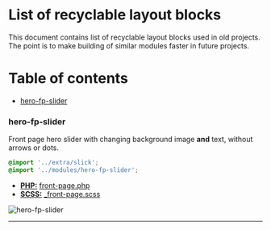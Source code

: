 # List of recyclable layout blocks

This document contains list of recyclable layout blocks used in old projects. The point is to make building of similar modules faster in future projects.

# Table of contents

- [hero-fp-slider](#hero-fp-slider)

### hero-fp-slider

Front page hero slider with changing background image **and** text, without arrows or dots.

``` scss
@import '../extra/slick';
@import '../modules/hero-fp-slider';
```

- **[PHP:](/php)** [front-page.php](https://github.com/digitoimistodude/jptindustria/blob/c8cceceed198f841394d2b718522cc9053f877ef/content/themes/jptindustria/front-page.php#L22-L67)
- **[SCSS:](/scss)** [_front-page.scss](https://github.com/digitoimistodude/jptindustria/blob/c8cceceed198f841394d2b718522cc9053f877ef/content/themes/jptindustria/sass/views/_front-page.scss#L1-L33)

![hero-fp-slider](https://ifup.io/BoQ8R.png "hero-fp-slider")

---

